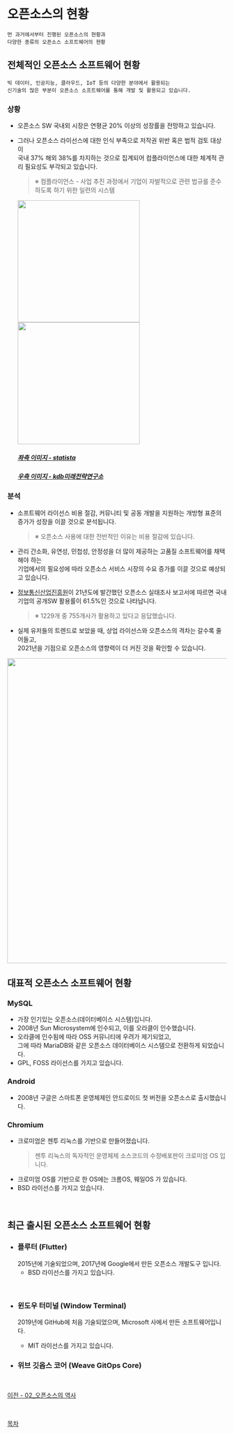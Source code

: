 # **오픈소스의 현황**
```
먼 과거에서부터 진행된 오픈소스의 현황과
다양한 종류의 오픈소스 소프트웨어의 현황
```
## **전체적인 오픈소스 소프트웨어 현황**
```
빅 데이터, 인공지능, 클라우드, IoT 등의 다양한 분야에서 활용되는
신기술의 많은 부분이 오픈소스 소프트웨어를 통해 개발 및 활용되고 있습니다.
```
### **상황**
- 오픈소스 SW 국내외 시장은 연평균 20% 이상의 성장률을 전망하고 있습니다.<br>
- 그러나 오픈소스 라이선스에 대한 인식 부족으로 저작권 위반 혹은 법적 검토 대상이<br>
국내 37% 해외 38%를 차지하는 것으로 집계되어 컴플라이언스에 대한 체계적 관리 필요성도 부각되고 있습니다.
    >※ 컴플라이언스 - 사업 추진 과정에서 기업이 자발적으로 관련 법규를 준수하도록 하기 위한 일련의 시스템

    <kbd>
    <img height="280" src="https://user-images.githubusercontent.com/45596014/193460402-57bf432a-e96b-4fed-90d2-705a8b5aa75f.png">
    <img height="280" src="https://user-images.githubusercontent.com/45596014/193460467-c0f291f9-9504-4cb9-9df2-eff2dceca32d.png">
    </kbd>

    ##### [좌측 이미지 - statista](https://www.statista.com/)
    ##### [우측 이미지 - kdb미래전략연구소](https://rd.kdb.co.kr/index.jsp)

### **분석**
- 소프트웨어 라이선스 비용 절감, 커뮤니티 및 공동 개발을 지원하는 개방형 표준의 증가가 성장을 이끌 것으로 분석됩니다.<br>
    >※ 오픈소스 사용에 대한 전반적인 이유는 비용 절감에 있습니다.
- 관리 간소화, 유연성, 민첩성, 안정성을 더 많이 제공하는 고품질 소프트웨어를 채택해야 하는<br>
    기업에서의 필요성에 따라 오픈소스 서비스 시장의 수요 증가를 이끌 것으로 예상되고 있습니다.

- [정보통신산업진흥원](https://www.nipa.kr)이 21년도에 발간했던 오픈소스 실태조사 보고서에 따르면 국내 기업의 공개SW 활용률이 61.5%인 것으로 나타납니다.
    >※ 1229개 중 755개사가 활용하고 있다고 응답했습니다.
- 실제 유저들의 트렌드로 보았을 때, 상업 라이선스와 오픈소스의 격차는 갈수록 줄어들고,<br>
2021년을 기점으로 오픈소스의 영향력이 더 커진 것을 확인할 수 있습니다.

<kbd>
<img width="700" src="https://user-images.githubusercontent.com/45596014/193461265-892f9e3e-b120-485d-a2bf-cb1c1e58a0d1.png">
</kbd>


<br>

## **대표적 오픈소스 소프트웨어 현황**
### **MySQL**
  - 가장 인기있는 오픈소스(데이터베이스 시스템)입니다.
  - 2008년 Sun Microsystem에 인수되고, 이를 오라클이 인수했습니다.
  - 오라클에 인수됨에 따라 OSS 커뮤니티에 우려가 제기되었고,<br>
      그에 따라 MariaDB와 같은 오픈소스 데이터베이스 시스템으로 전환하게 되었습니다.
  - GPL, FOSS 라이선스를 가지고 있습니다.

### **Android**
- 2008년 구글은 스마트폰 운영체제인 안드로이드 첫 버전을 오픈소스로 출시했습니다.

### **Chromium**
- 크로미엄은 젠투 리눅스를 기반으로 만들어졌습니다.
    >젠투 리눅스의 독자적인 운영체제 소스코드의 수정배포판이 크로미엄 OS 입니다.
- 크로미엄 OS를 기반으로 한 OS에는 크롬OS, 웨일OS 가 있습니다.
- BSD 라이선스를 가지고 있습니다.

<br>

## **최근 출시된 오픈소스 소프트웨어 현황**
- ### **플루터 (Flutter)**
    2015년에 기술되었으며, 2017년에 Google에서 만든 오픈소스 개발도구 입니다.
    - BSD 라이선스를 가지고 있습니다.

<br>

- ### **윈도우 터미널 (Window Terminal)**
    2019년에 GitHub에 처음 기술되었으며, Microsoft 사에서 만든 소프트웨어입니다.
    - MIT 라이선스를 가지고 있습니다.

- ### **위브 깃옵스 코어 (Weave GitOps Core)**

<br>

[이전 - 02_오픈소스의 역사](02_History.md)

<br>

[목차](README.md)